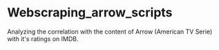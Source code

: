 # Webscraping_arrow_scripts
Analyzing the correlation with the content of Arrow (American TV Serie) with it's ratings on IMDB.
